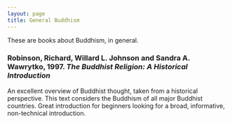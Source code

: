 ```yaml
---
layout: page
title: General Buddhism
---
```


These are books about Buddhism, in general.

### Robinson, Richard, Willard L. Johnson and Sandra A. Wawrytko, 1997.  *The Buddhist Religion:  A Historical Introduction*

An excellent overview of Buddhist thought, taken from a historical perspective.  This text considers the Buddhism of all major Buddhist countries.  Great introduction for beginners looking for a broad, informative, non-technical introduction.

